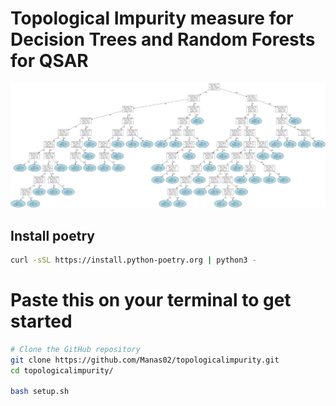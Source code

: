 # Topological Impurity measure for Decision Trees and Random Forests for QSAR

![](dt.png)

## Install poetry
```sh
curl -sSL https://install.python-poetry.org | python3 -
```


# Paste this on your terminal to get started
```sh
# Clone the GitHub repository
git clone https://github.com/Manas02/topologicalimpurity.git
cd topologicalimpurity/

bash setup.sh
```